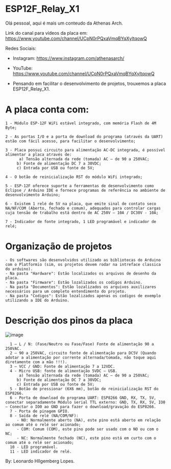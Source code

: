 # ESP12F_Relay_X1

Olá pessoal, aqui é mais um conteudo da Athenas Arch.

Link do canal para vídeos da placa em: https://www.youtube.com/channel/UCpN0rPQxaVmqBYqXyltqowQ

Redes Sociais:
   - Instagram: https://www.instagram.com/athenasarch/

   - YouTube: https://www.youtube.com/channel/UCpN0rPQxaVmqBYqXyltqowQ


* Pensando em facilitar o desenvolvimento de projetos, trouxemos a placa ESP12F_Relay_X1.

# A placa conta com:
    1 - Módulo ESP-12F WiFi estável integrado, com memória Flash de 4M Byte;
    
    2 - As portas I/O e a porta de download do programa (através da UART) estão com fácil acesso, para facilitar o desenvolvimento;

    3 - Placa possui circuito para alimentação AC-DC integrada, é possível alimentar a placa através de:
 	      a) Tensão alternada da rede (tomada) AC – de 90 a 250VAC;
         b) Fonte de alimentação DC 7 a 30VDC;
         c) Entrada por USB ou fonte de 5V;
    
    4 - O botão de reinicialização RST do módulo WiFi integrado;
   
    5 - ESP-12F oferece suporte a ferramentas de desenvolvimento como Eclipse / Arduino IDE e fornece programas de referência no ambiente de desenvolvimento Arduino;

    6 - Existem 1 relé de 5V na placa, que emite sinal de contato seco NA/NF/COM (Aberto, fechado e comum), adequados para controlar cargas cuja tensão de trabalho está dentro de AC 250V – 10A / DC30V - 10A;
   
    7 - Indicador de fonte integrado, 1 LED programável e indicador de relé;


# Organização de projetos
    - Os softwares são desenvolvidos utilizado as bibliotecas do Arduino com o Platformio (sim, os projetos devem rodar na intreface classica do arduino).
    - Na pasta "Hardware": Estão localizados os arquivos de desenho da placa.
    - Na pasta "Firmware": Estão lozalizados os codigos Arduino.
    - Na pasta "Documentos": Estão lozalizados os arquivos auxilizares necessários para um completo entendimento do projeto.
    - Na pasta "Codigos": Estão lozalizados apenas os codigos de exemplo utilizando a IDE do Arduino.

# Descrição dos pinos da placa

![image](https://user-images.githubusercontent.com/79209419/110711952-2a29ba80-81df-11eb-9e23-91c1d7102a50.png)

      1 – L / N: (Fase/Neutro ou Fase/Fase) Fonte de alimentação 90 a 250VAC.
      2 – 90 a 250VAC, circuito fonte de alimentação para DC5V (Quando adotar a alimentação por corrente alternada/tomada, não toque aqui diretamente com a mão !!!).
      3 – VCC / GND: Fonte de alimentação 7 a 12VDC.
      4 - Micro USB: fonte de alimentação 5VDC – USB.
	      a) Tensão alternada da rede (tomada) AC – de 90 a 250VAC;
         b) Fonte de alimentação DC 7 a 30VDC;
         c) Entrada por USB ou fonte de 5V;
      5 - Botão de pressionar (6X6 mm), botão de reinicialização RST do ESP8266.
      6 - Porta de download do programa UART: ESP8266 GND, RX, TX, 5V, conectar separadamente Módulo serial TTL externo: GND, TX, RX, 5V, IO0 – Conectar o IO0 ao GND para fazer o download/gravação do ESP8266. 
      7 - Porta de pinagem GPIO.
      8 - Saída de relé (NA/COM/NF):
         - NO: Normalmente aberto (NA), este pino está aberto em relação ao comum até o relé ser acionado;
         - COM: Comum (COM), este pino pode ser usado com o NO ou com o NC;
         - NC: Normalmente fechado (NC), este pino está em curto com o comum até o relé ser acionado;
      10 - LED programável.
      11 - LED indicador de relé.
      
By: Leonardo HIlgemberg Lopes.

